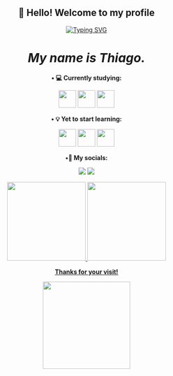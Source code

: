 <div align="center">
  <center><h2>👋 Hello! Welcome to my profile</h2></center>
</div>

<p align="center">
<a href="https://git.io/typing-svg"><img src="https://readme-typing-svg.demolab.com?font=Fira+Code&duration=7000&pause=1000&color=2FF744&background=AEFF9600&center=true&multiline=true&random=false&width=600&height=80&lines=%22A+person+who+thinks+all+the+time;has+nothing+to+think+about+except+thoughts.%22;Alan+Watts" alt="Typing SVG" /></a>
</p>

<div align="center">
 <h1><i>My name is Thiago.</i></h1>
</div>

<p align="center">
<b>&#x2022; 💻 Currently studying:</b>
</p>
<p align="center">
  <img loading="lazy" src="https://cdn.jsdelivr.net/gh/devicons/devicon@latest/icons/java/java-original.svg" width="40" height="40"/>
  <img loading="lazy" src="https://cdn.jsdelivr.net/gh/devicons/devicon@latest/icons/javascript/javascript-original.svg" width="40" height="40"/>
  <img loading="lazy" src="https://cdn.jsdelivr.net/gh/devicons/devicon@latest/icons/mysql/mysql-original.svg" width="40" height="40"/>
</p>

<p align="center">
  <b>&#x2022; 💡 Yet to start learning:</b>
</p>
<p align="center">
  <img loading="lazy" src="https://cdn.jsdelivr.net/gh/devicons/devicon@latest/icons/react/react-original.svg" width="40" height="40" />
  <img loading="lazy" src="https://cdn.jsdelivr.net/gh/devicons/devicon@latest/icons/go/go-original-wordmark.svg" width="40" height="40"/>
  <img loading="lazy" src="https://cdn.jsdelivr.net/gh/devicons/devicon@latest/icons/python/python-original.svg" width="40" height="40"/>
</p>

<p align="center">
<b>&#x2022;📮 My socials:</b>
</p>
<p align="center">
<a href="https://www.youtube.com/@tuiaguinAKAtrist" target="_blank"><img loading="lazy" src="https://img.shields.io/badge/YouTube-FF0000?style=for-the-badge&logo=youtube&logoColor=white" target="_blank"></a>
<a href="https://open.spotify.com/user/212higp3nq23xbgtzlmofv2yy" target="_blank"><img loading="lazy" src="https://img.shields.io/badge/Spotify-1ED760?&style=for-the-badge&logo=spotify&logoColor=white" target="_blank"></a>
</p>

<div align="center">
<a href="https://github.com/ThiagoAKAtrist">
<img loading="lazy" height="180em" src="https://github-readme-stats.vercel.app/api/top-langs/?username=ThiagoAKAtrist&layout=compact&langs_count=7&theme=shadow_green"/>
<img loading="lazy" height="180em" src="https://github-readme-stats.vercel.app/api?username=ThiagoAKAtrist&show_icons=true&theme=shadow_green&include_all_commits=true&count_private=true"/>
</div>

<p align="center">
  <b>Thanks for your visit!</b>
</p>
<p align="center">
  <img src="https://media1.tenor.com/m/bfLfPdo2lHkAAAAd/cat-normal.gif" width="200" height="200"/>
</p>
          
          
  


